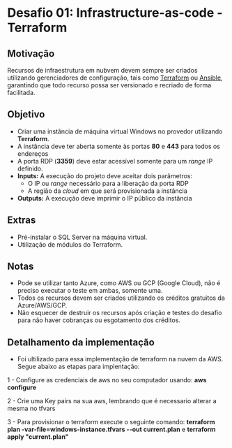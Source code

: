 # Desafio 01: Infrastructure-as-code - Terraform

## Motivação

Recursos de infraestrutura em nubvem devem sempre ser criados utilizando gerenciadores de configuração, tais como [Terraform](https://www.terraform.io/) ou [Ansible](https://www.ansible.com/), garantindo que todo recurso possa ser versionado e recriado de forma facilitada.

## Objetivo

- Criar uma instância de máquina virtual Windows no provedor utilizando **Terraform**.
- A instância deve ter aberta somente às portas **80** e **443** para todos os endereços
- A porta RDP (**3359**) deve estar acessível somente para um _range_ IP definido.
- **Inputs:** A execução do projeto deve aceitar dois parâmetros:
  - O IP ou _range_ necessário para a liberação da porta RDP
  - A região da _cloud_ em que será provisionada a instância
- **Outputs:** A execução deve imprimir o IP público da instância

## Extras

- Pré-instalar o SQL Server na máquina virtual.
- Utilização de módulos do Terraform.

## Notas
- Pode se utilizar tanto Azure, como AWS ou GCP (Google Cloud), não é preciso executar o teste em ambas, somente uma.
- Todos os recursos devem ser criados utilizando os créditos gratuitos da Azure/AWS/GCP.
- Não esquecer de destruir os recursos após criação e testes do desafio para não haver cobranças ou esgotamento dos créditos.


## Detalhamento da implementação 

* Foi ultilizado para essa implementação de terraform na nuvem da AWS. Segue abaixo as etapas para implentação:

1 - Configure as credenciais de aws no seu computador usando: **aws configure**

2 - Crie uma Key pairs na sua aws, lembrando que é necessario alterar a mesma no tfvars

3 - Para provisionar o terraform execute o seguinte comando: **terraform plan -var-file=windows-instance.tfvars --out current.plan** e **terraform apply "current.plan"**

